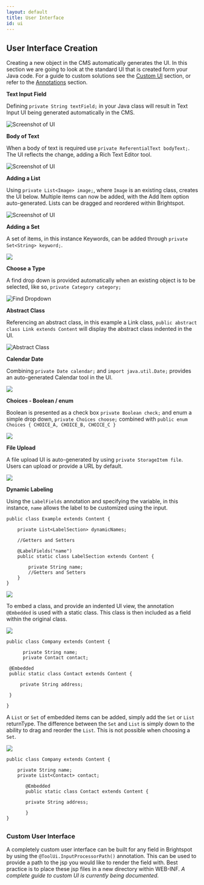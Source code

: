 ```yaml
---
layout: default
title: User Interface
id: ui
---
```


## User Interface Creation

Creating a new object in the CMS automatically generates the UI. In this section we are going to look at the standard UI that is created form your Java code. For a guide to custom solutions see the [Custom UI](/brightspot-cms/ui.html#custom-ui) section, or refer to the [Annotations](/brightspot-cms/annotations.html) section.

**Text Input Field**

Defining `private String textField;` in your Java class will result in Text Input UI being generated automatically in the CMS.

![Screenshot of UI](http://docs.brightspot.s3.amazonaws.com/text-field-ui.png)

**Body of Text**

When a body of text is required use `private ReferentialText bodyText;`. The UI reflects the change, adding a Rich Text Editor tool.

![Screenshot of UI](http://docs.brightspot.s3.amazonaws.com/body-text-ui.png)

**Adding a List**

Using `private List<Image> image;`, where `Image` is an existing class, creates the UI below. Multiple items can now be added, with the Add Item option auto-generated. Lists can be dragged and reordered within Brightspot.

![Screenshot of UI](http://docs.brightspot.s3.amazonaws.com/list-option-ui.png)

**Adding a Set**

A set of items, in this instance Keywords, can be added through `private Set<String> keyword;`.

<img class="smaller" src="http://docs.brightspot.s3.amazonaws.com/set-option-ui.png"/>

**Choose a Type**

A find drop down is provided automatically when an existing object is to be selected, like so, `private Category category;`

![Find Dropdown](http://docs.brightspot.s3.amazonaws.com/find-tool-ui.png)

**Abstract Class**

Referencing an abstract class, in this example a Link class, `public abstract class Link extends Content` will display the abstract class indented in the UI.

![Abstract Class ](http://docs.brightspot.s3.amazonaws.com/abstract-class-ui.png)

**Calendar Date**

Combining `private Date calendar;` and `import java.util.Date;` provides an auto-generated Calendar tool in the UI.

<img src="http://docs.brightspot.s3.amazonaws.com/date-tool-ui.png"/>

**Choices - Boolean / enum**

Boolean is presented as a check box `private Boolean check;` and enum a simple drop down, `private Choices choose;` combined with `public enum Choices { CHOICE_A, CHOICE_B, CHOICE_C }`

<img src="http://docs.brightspot.s3.amazonaws.com/choices-ui.png"/>

**File Upload**

A file upload UI is auto-generated by using `private StorageItem file`. Users can upload or provide a URL by default.

<img src="http://docs.brightspot.s3.amazonaws.com/storage-item-ui.png"/>

**Dynamic Labeling**

Using the `LabelFields` annotation and specifying the variable, in this instance, `name` allows the label to be customized using the input.

    public class Example extends Content {
    
        private List<LabelSection> dynamicNames;
    
        //Getters and Setters
    
        @LabelFields("name")
        public static class LabelSection extends Content {
        
            private String name;
            //Getters and Setters
        }
    }

<img src="http://docs.brightspot.s3.amazonaws.com/dynamic-label-ui.png"/>

To embed a class, and provide an indented UI view, the annotation `@Embedded` is used with a static class. This class is then included as a field within the original class.

<img src="http://docs.brightspot.s3.amazonaws.com/embedded_content.png"/>

    public class Company extends Content {

          private String name;
          private Contact contact;

     @Embedded
     public static class Contact extends Content {

         private String address;

     }

    }

A `List` or `Set` of embedded items can be added, simply add the `Set` or `List` returnType. The difference between the `Set` and `List` is simply down to the ability to drag and reorder the `List`. This is not possible when choosing a `Set`.

<img  src="http://docs.brightspot.s3.amazonaws.com/embed_list_set.png"/>

    public class Company extends Content {

	    private String name;
	    private List<Contact> contact;

	       @Embedded
	       public static class Contact extends Content {

	  	   private String address;

           }
    } 
    
<h2 id="custom-ui"> </h2>

### Custom User Interface

A completely custom user interface can be built for any field in Brightspot by using the `@ToolUi.InputProcessorPath()` annotation. This can be used to provide a path to the jsp you would like to render the field with. Best practice is to place these jsp files in a new directory within WEB-INF. *A complete guide to custom UI is currently being documented.*


